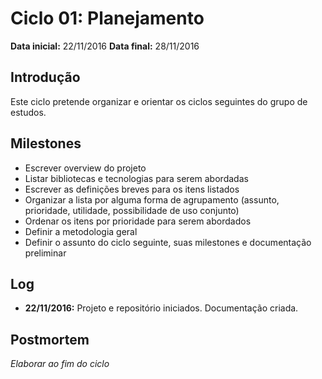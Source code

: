 # Ciclo 01: Planejamento

**Data inicial:** 22/11/2016
**Data final:** 28/11/2016

## Introdução

Este ciclo pretende organizar e orientar os ciclos seguintes do grupo de estudos.

## Milestones
- Escrever overview do projeto
- Listar bibliotecas e tecnologias para serem abordadas
- Escrever as definições breves para os itens listados
- Organizar a lista por alguma forma de agrupamento (assunto, prioridade, utilidade, possibilidade de uso conjunto)
- Ordenar os itens por prioridade para serem abordados
- Definir a metodologia geral
- Definir o assunto do ciclo seguinte, suas milestones e documentação preliminar

## Log

- **22/11/2016:** Projeto e repositório iniciados. Documentação criada.

## Postmortem

*Elaborar ao fim do ciclo*